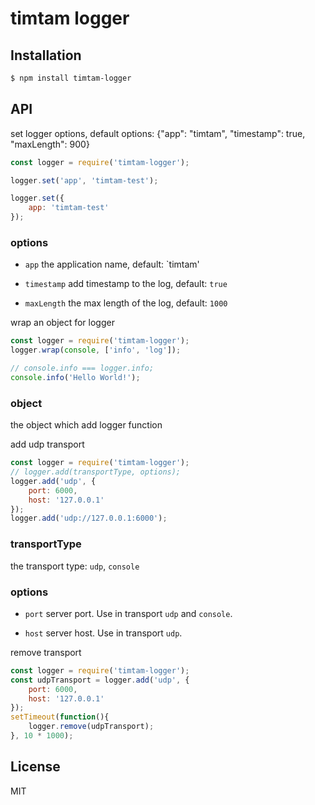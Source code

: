# timtam logger


## Installation

```bash
$ npm install timtam-logger
```

## API

set logger options, default options: {"app": "timtam", "timestamp": true, "maxLength": 900}

```js
const logger = require('timtam-logger');

logger.set('app', 'timtam-test');

logger.set({
	app: 'timtam-test'
});

```

### options

- `app` the application name, default: `timtam'

- `timestamp` add timestamp to the log, default: `true`

- `maxLength` the max length of the log, default: `1000`

wrap an object for logger

```js
const logger = require('timtam-logger');
logger.wrap(console, ['info', 'log']);

// console.info === logger.info;
console.info('Hello World!');
```

### object

the object which add logger function


add udp transport

```js
const logger = require('timtam-logger');
// logger.add(transportType, options);
logger.add('udp', {
	port: 6000,
	host: '127.0.0.1'
});
logger.add('udp://127.0.0.1:6000');
```


### transportType

the transport type: `udp`, `console`

### options

- `port` server port. Use in transport `udp` and `console`.

- `host` server host. Use in transport `udp`.


remove transport

```js
const logger = require('timtam-logger');
const udpTransport = logger.add('udp', {
	port: 6000,
	host: '127.0.0.1'
});
setTimeout(function(){
	logger.remove(udpTransport);
}, 10 * 1000);
```



## License

MIT